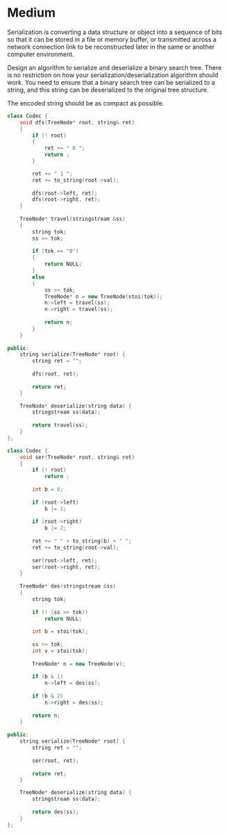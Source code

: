 # Medium

Serialization is converting a data structure or object into a sequence of bits so that it can be stored in a file or memory buffer, or transmitted across a network connection link to be reconstructed later in the same or another computer environment.

Design an algorithm to serialize and deserialize a binary search tree. There is no restriction on how your serialization/deserialization algorithm should work. You need to ensure that a binary search tree can be serialized to a string, and this string can be deserialized to the original tree structure.

The encoded string should be as compact as possible.

```cpp
class Codec {
    void dfs(TreeNode* root, string& ret)
    {
        if (! root)
        {
            ret += " 0 ";
            return ;
        }

        ret += " 1 ";
        ret += to_string(root->val);
        
        dfs(root->left, ret);
        dfs(root->right, ret);
    }
    
    TreeNode* travel(stringstream &ss)
    {
        string tok;
        ss >> tok;
        
        if (tok == "0")
        {
            return NULL;
        }
        else
        {
            ss >> tok;
            TreeNode* n = new TreeNode(stoi(tok));
            n->left = travel(ss);
            n->right = travel(ss);
            
            return n;
        }
    }
    
public:
    string serialize(TreeNode* root) {
        string ret = "";
        
        dfs(root, ret);
        
        return ret;
    }

    TreeNode* deserialize(string data) {
        stringstream ss(data);
        
        return travel(ss);
    }
};
```

```cpp
class Codec {
    void ser(TreeNode* root, string& ret)
    {
        if (! root)
            return ;
        
        int b = 0;
        
        if (root->left)
            b |= 1;
        
        if (root->right)
            b |= 2;
        
        ret += " " + to_string(b) + " ";
        ret += to_string(root->val);
        
        ser(root->left, ret);
        ser(root->right, ret);
    }
    
    TreeNode* des(stringstream &ss)
    {
        string tok;
        
        if (! (ss >> tok))
            return NULL;
        
        int b = stoi(tok);
        
        ss >> tok;
        int v = stoi(tok);
            
        TreeNode* n = new TreeNode(v);
        
        if (b & 1)
            n->left = des(ss);
        
        if (b & 2)
            n->right = des(ss);
        
        return n;
    }
    
public:
    string serialize(TreeNode* root) {
        string ret = "";
        
        ser(root, ret);
        
        return ret;
    }

    TreeNode* deserialize(string data) {
        stringstream ss(data);
        
        return des(ss);
    }
};
```

